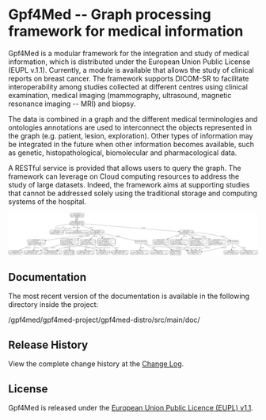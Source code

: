 # Gpf4Med -- Graph processing framework for medical information

Gpf4Med is a modular framework for the integration and study of medical 
information, which is distributed under the European Union Public License 
(EUPL v.1.1). Currently, a module is available that allows the study of 
clinical reports on breast cancer. The framework supports DICOM-SR to 
facilitate interoperability among studies collected at different centres 
using clinical examination, medical imaging (mammography, ultrasound, 
magnetic resonance imaging -- MRI) and biopsy.

The data is combined in a graph and the different medical terminologies and 
ontologies annotations are used to interconnect the objects represented in 
the graph (e.g. patient, lesion, exploration). Other types of information 
may be integrated in the future when other information becomes available, 
such as genetic, histopathological, biomolecular and pharmacological data.

A RESTful service is provided that allows users to query the graph. The 
framework can leverage on Cloud computing resources to address the study of 
large datasets. Indeed, the framework aims at supporting studies that cannot 
be addressed solely using the traditional storage and computing systems of 
the hospital.

![Screenshot - Sample graph](screenshots/gpf4med-dot.png)

## Documentation

The most recent version of the documentation is available in the following
directory inside the project:

<WORKSPACE>/gpf4med/gpf4med-project/gpf4med-distro/src/main/doc/

## Release History

View the complete change history at the [Change Log](CHANGELOG.md).

## License

Gpf4Med is released under the [European Union Public Licence (EUPL) v1.1](LICENSE.md).